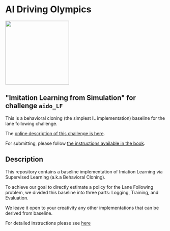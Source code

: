 # AI Driving Olympics

<a href="http://aido.duckietown.org"><img width="200" src="https://www.duckietown.org/wp-content/uploads/2018/07/AIDO-768x512.png"/></a>


## "Imitation Learning from Simulation" for challenge `aido_LF`

This is a behavioral cloning (the simplest IL implementation) baseline for the lane following challenge.

The [online description of this challenge is here][online].

For submitting, please follow [the instructions available in the book][book].

[book]: https://docs.duckietown.org/daffy/AIDO/out/

[online]: https://challenges.duckietown.org/

## Description

This repository contains a baseline implementation of Imiation Learning via Supervised Learning (a.k.a Behavioral Cloning).

To achieve our goal to directly estimate a policy for the Lane Following problem, we divided this baseline into three parts:
Logging, Training, and Evaluation.

We leave it open to your creativity any other implementations that can be derived from baseline.

For detailed instructions please see [here](https://docs.duckietown.org/daffy/AIDO/out/embodied_il_sim.html)
